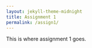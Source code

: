 ```yaml
---
layout: jekyll-theme-midnight
title: Assignment 1
permalink: /assign1/
---
```


This is where assignment 1 goes.
